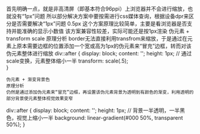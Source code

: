 

首先明确一点，就是非高清屏（即基本符合96ppi）上浏览器并不会进行缩放，也就没有“1px”问题
所以部分解决方案中要按需进行css媒体查询，根据设备dpr来区分是否需要解决“1px”问题
0.5px
这个方案原理比较简单，主要是看浏览器是否支持并能准确的显示小数值
该方案兼容性较差，实际可能还是按1px渲染
伪元素 + transform scale
原理分析
border无法直接利用transfrom来缩放，于是通过在元素上原本需要边框的位置添加一个宽或高为1px的伪元素来“冒充”边框，转而对该伪元素整体进行缩放
div::after {
    display: block;
    content: '';
    height: 1px;
    // 通过scale变换，元素整体缩小一半
    transform: scale(.5);	
}

```
伪元素 + 渐变背景色
原理分析
仍然是通过添加伪元素来“冒充”边框，再设置该伪元素背景为透明到有颜色的渐变，利用透明的部分背景使元素整体视觉效果变窄
``` 
div::after {
    display: block;
    content: '';
    height: 1px;
    // 背景一半透明，一半黑色，视觉上缩小一半
    background: linear-gradient(#000 50%, transparent 50%);	
}

